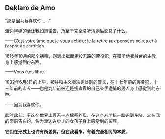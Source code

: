 ## Deklaro de Amo

“那是因为我喜欢你……”

渡边学姐的话让我如遭雷击，乃至于完全没听清她后面说了什么。

——C’est votre âme que je vous achète; je la retire aux pensées noires et à l’esprit de perdition.

1815年10月的那个拂晓，刑满出狱而走投无路的苦役犯，在赠予他银烛台的主教身上感觉到的东西。

——Vous êtes libre.

1832年6月6日的上午，被共和主义者决定处刑的警长，在十七年前的苦役犯，十三年前的市长——也是九年前被还是搜查官的自己亲手逮捕的男人身上感觉到的东西。

——因为我喜欢你。

此时此刻，于这个世界上再无一点根基的我，在这个从学校一路追到车站，又在我的面前告白的，名为渡边みゆき的女孩子身上感觉到的东西。

**它们在形式上也许有所差异，但在我看来，有着完全相同的本质**。
